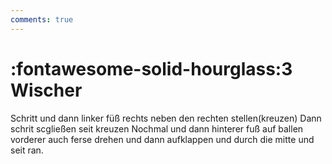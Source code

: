 ```yaml
---
comments: true
---
```

# :fontawesome-solid-hourglass:3 Wischer

Schritt und dann linker füß rechts neben den rechten stellen(kreuzen)
Dann schrit scgließen seit  kreuzen
Nochmal und dann hinterer fuß auf ballen vorderer auch ferse drehen und dann aufklappen und durch die mitte und seit ran.

